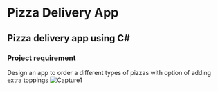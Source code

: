 # Pizza Delivery App
## Pizza delivery app using C#

### Project requirement
Design an app to order a different types of pizzas with option of adding extra toppings
![Capture1](https://user-images.githubusercontent.com/70952736/159981390-fa3b92a0-3af2-46e2-b360-2c6e61357a51.PNG)
